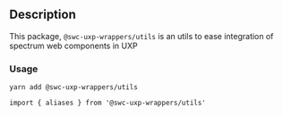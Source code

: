 ## Description

This package, `@swc-uxp-wrappers/utils` is an utils to ease integration of spectrum web components in UXP

### Usage

```
yarn add @swc-uxp-wrappers/utils
```

```
import { aliases } from '@swc-uxp-wrappers/utils'
```
